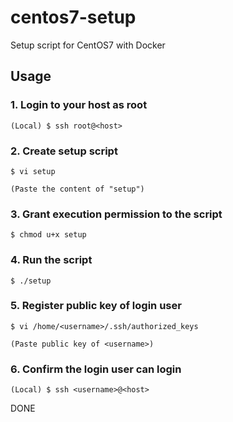 # centos7-setup
Setup script for CentOS7 with Docker

## Usage

### 1. Login to your host as root

```
(Local) $ ssh root@<host>
```

### 2. Create setup script

```
$ vi setup

(Paste the content of "setup")
```

### 3. Grant execution permission to the script

```
$ chmod u+x setup
```

### 4. Run the script

```
$ ./setup
```

### 5. Register public key of login user

```
$ vi /home/<username>/.ssh/authorized_keys

(Paste public key of <username>)
```

### 6. Confirm the login user can login

```
(Local) $ ssh <username>@<host>
```

DONE
